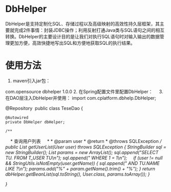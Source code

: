 # DbHelper
DbHelper是支持定制化SQL、存储过程以及高级映射的高效性持久层框架，其主要就完成2件事情：封装JDBC操作；利用反射打通Java类与SQL语句之间的相互转换。DbHelper的主要设计目的是让我们对执行SQL语句时对输入输出的数据管理更加方便，高效快捷地写出SQL和方便地获取SQL的执行结果。
# 使用方法
1. maven引入jar包：
  <dependency>
    <groupId>com.opensource</groupId>
    <artifactId>dbhelper</artifactId>
    <version>1.0.0</version>
  </dependency>
2. 在Spring配置文件里配置DbHelper：
  <!-- 数据源配置,推荐使用Druid数据库连接池 -->
  <bean id="dataSource" class="com.alibaba.druid.pool.DruidDataSource" init-method="init" destroy-method="close">
		<property name="url" value="${db.jdbcUrl}" />
		<property name="username" value="${db.user}" />
		<property name="password" value="${db.password}" />
    <property name="driverClassName" value="${db.driverClass}" />
		<!-- 配置初始化大小、最小、最大 -->
		<property name="initialSize" value="${db.initialSize}" />
		<property name="minIdle" value="${db.minIdle}" />
		<property name="maxActive" value="${db.maxActive}" />
		<!-- 配置获取连接等待超时的时间 -->
		<property name="maxWait" value="${db.maxWait}" />
		<!-- 配置间隔多久才进行一次检测，检测需要关闭的空闲连接，单位是毫秒 -->
		<property name="timeBetweenEvictionRunsMillis" value="${db.timeBetweenEvictionRunsMillis}" />
		<!-- 配置一个连接在池中最小生存的时间，单位是毫秒 -->
		<property name="minEvictableIdleTimeMillis" value="${db.minEvictableIdleTimeMillis}" />
		<property name="validationQuery" value="SELECT 'x' from dual" />
		<property name="testWhileIdle" value="true" />
		<property name="testOnBorrow" value="false" />
		<property name="testOnReturn" value="false" />
		<!-- 打开PSCache，并且指定每个连接上PSCache的大小 -->
		<property name="poolPreparedStatements" value="${db.poolPreparedStatements}" />
		<property name="maxPoolPreparedStatementPerConnectionSize" value="${db.maxPoolPreparedStatementPerConnectionSize}" />
		<!-- 配置监控统计拦截的filters -->
		<property name="filters" value="stat,log4j" />
		<property name="proxyFilters">
			<list>
				<ref bean="log-filter" />
			</list>
		</property>
	</bean>
  
  <bean id="transactionAwareDataSourceProxy" class="org.springframework.jdbc.datasource.TransactionAwareDataSourceProxy">
		<constructor-arg ref="dataSource" />
	</bean>
  <!-- 配置DbHelper -->
	<bean id="dbHelper" class="com.opensource.dbhelp.DbHelper">
		<constructor-arg ref="transactionAwareDataSourceProxy" />
	</bean>
3. 在DAO层注入DbHelper并使用：
  import com.cplatform.dbhelp.DbHelper;
  
  @Repository
  public class TeseDao {

    @Autowired
    private DbHelper dbHelper;
    
    /**
     * 查询用户列表
     * 
     * @param user
     * @return
     * @throws SQLException
     */
    public List<User> getUserList(User user) throws SQLException {
      StringBuilder sql = new StringBuilder();
      List<Object> params = new ArrayList<Object>();
      sql.append("SELECT TU.* FROM T_USER TU\n");
      sql.append(" WHERE 1 = 1\n");
      if (user != null && StringUtils.isNotEmpty(user.getName)) {
        sql.append(" AND TU.NAME LIKE ?\n");
				params.add("%" + param.getName().trim() + "%");
      }
      return dbHelper.getBeanList(sql.toString(), User.class, params.toArray());
    }

  }
